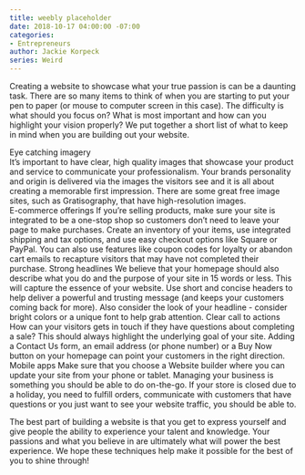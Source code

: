 ```yaml
---
title: weebly placeholder
date: 2018-10-17 04:00:00 -07:00
categories:
- Entrepreneurs
author: Jackie Korpeck
series: Weird
---
```


Creating a website to showcase what your true passion is can be a daunting task. There are so many items to think of when you are starting to put your pen to paper (or mouse to computer screen in this case). The difficulty is what should you focus on? What is most important and how can you highlight your vision properly? We put together a short list of what to keep in mind when you are building out your website. 
 
Eye catching imagery  
It’s important to have clear, high quality images that showcase your product and service to communicate your professionalism. Your brands personality and origin is delivered via the images the visitors see and it is all about creating a memorable first impression.  There are some great free image sites, such as Gratisography, that have high-resolution images.  
 E-commerce offerings
If you’re selling products, make sure your site is integrated to be a one-stop shop so customers don’t need to leave your page to make purchases. Create an inventory of your items, use integrated shipping and tax options, and use easy checkout options like Square or PayPal. You can also use features like coupon codes for loyalty or abandon cart emails to recapture visitors that may have not completed their purchase.
Strong headlines 
We believe that your homepage should also describe what you do and the purpose of your site in 15 words or less. This will capture the essence of your website. Use short and concise headers to help deliver a powerful and trusting message (and keeps your customers coming back for more).  Also consider the look of your headline - consider bright colors or a unique font to help grab attention. 
 Clear call to actions
How can your visitors gets in touch if they have questions about completing a sale? This should always highlight the underlying goal of your site. Adding a Contact Us form, an email address (or phone number) or a Buy Now button on your homepage can point your customers in the right direction.
Mobile apps
Make sure that you choose a Website builder where you can update your site from your phone or tablet. Managing your business is something you should be able to do on-the-go. If your store is closed due to a holiday, you need to fulfill orders, communicate with customers that have questions or you just want to see your website traffic, you should be able to. 
 
 
 
The best part of building a website is that you get to express yourself and give people the ability to experience your talent and knowledge.  Your passions and what you believe in are ultimately what will power the best experience.  We hope these techniques help make it possible for the best of you to shine through! 
